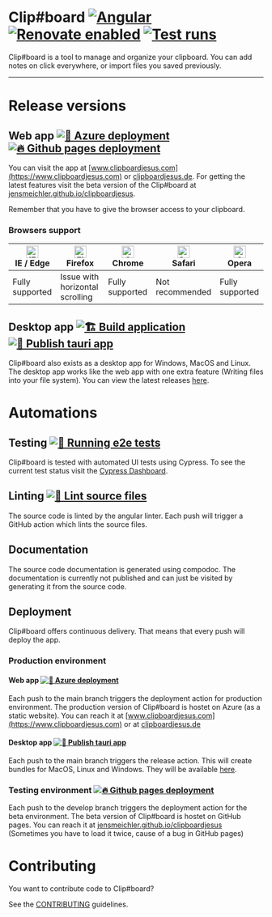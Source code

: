 # Clip#board [![Angular](https://badges.aleen42.com/src/angular.svg)](https://angular.io/)  [![Renovate enabled](https://img.shields.io/badge/renovate-enabled-%231A1F6C?logo=renovatebot)](https://app.renovatebot.com/dashboard) [![Test runs](https://img.shields.io/endpoint?url=https://dashboard.cypress.io/badge/simple/c1e5r5&style=flat&logo=cypress)](https://dashboard.cypress.io/projects/c1e5r5/runs)

Clip#board is a tool to manage and organize your clipboard.
You can add notes on click everywhere, or import files you
saved previously.

---

# Release versions

## Web app [![🚀 Azure deployment](https://github.com/jensmeichler/clipboardjesus/actions/workflows/deployment.yml/badge.svg)](https://github.com/jensmeichler/clipboardjesus/actions/workflows/deployment.yml) [![🔥 Github pages deployment](https://github.com/jensmeichler/clipboardjesus/actions/workflows/dev-deployment.yml/badge.svg)](https://github.com/jensmeichler/clipboardjesus/actions/workflows/dev-deployment.yml)

You can visit the app at [www.clipboardjesus.com](https://www.clipboardjesus.com) or [clipboardjesus.de](https://clipboardjesus.de).
For getting the latest features visit the beta version of the Clip#board at [jensmeichler.github.io/clipboardjesus](https://jensmeichler.github.io/clipboardjesus).

Remember that you have to give the browser access to your clipboard.

### Browsers support

| [<img src="https://raw.githubusercontent.com/alrra/browser-logos/master/src/edge/edge_48x48.png" alt="IE / Edge" width="24px" height="24px" />](https://www.microsoft.com/en-us/edge)<br/>IE / Edge | [<img src="https://raw.githubusercontent.com/alrra/browser-logos/master/src/firefox/firefox_48x48.png" alt="Firefox" width="24px" height="24px" />](https://www.mozilla.org/de/firefox/new)<br/>Firefox | [<img src="https://raw.githubusercontent.com/alrra/browser-logos/master/src/chrome/chrome_48x48.png" alt="Chrome" width="24px" height="24px" />](https://chromeenterprise.google/intl/de_de/browser/download)<br/>Chrome | [<img src="https://raw.githubusercontent.com/alrra/browser-logos/master/src/safari/safari_48x48.png" alt="Safari" width="24px" height="24px" /><br/>](https://www.apple.com/de/safari/)Safari | [<img src="https://raw.githubusercontent.com/alrra/browser-logos/master/src/opera/opera_48x48.png" alt="Opera" width="24px" height="24px" />](https://www.opera.com)<br/>Opera |
|-----------------------------------------------------------------------------------------------------------------------------------------------------------------------------------------------------|---------------------------------------------------------------------------------------------------------------------------------------------------------------------------------------------------------|--------------------------------------------------------------------------------------------------------------------------------------------------------------------------------------------------------------------------|-----------------------------------------------------------------------------------------------------------------------------------------------------------------------------------------------|--------------------------------------------------------------------------------------------------------------------------------------------------------------------------------|
| Fully supported                                                                                                                                                                                     | Issue with horizontal scrolling                                                                                                                                                                         | Fully supported                                                                                                                                                                                                          | Not recommended                                                                                                                                                                               | Fully supported                                                                                                                                                                |


## Desktop app [![🏗 Build application](https://github.com/jensmeichler/clipboardjesus/actions/workflows/build.yml/badge.svg?branch=develop)](https://github.com/jensmeichler/clipboardjesus/actions/workflows/build.yml) [![🔖 Publish tauri app](https://github.com/jensmeichler/clipboardjesus/actions/workflows/release.yml/badge.svg)](https://github.com/jensmeichler/clipboardjesus/actions/workflows/release.yml)

Clip#board also exists as a desktop app for Windows, MacOS and Linux.
The desktop app works like the web app with one extra feature (Writing files into your file system).
You can view the latest releases [here](https://github.com/jensmeichler/clipboardjesus/releases).

# Automations

## Testing [![🧪 Running e2e tests](https://github.com/jensmeichler/clipboardjesus/actions/workflows/e2e.yml/badge.svg)](https://github.com/jensmeichler/clipboardjesus/actions/workflows/e2e.yml)

Clip#board is tested with automated UI tests using Cypress.
To see the current test status visit the [Cypress Dashboard](https://dashboard.cypress.io/projects/c1e5r5/runs).

## Linting [![👕 Lint source files](https://github.com/jensmeichler/clipboardjesus/actions/workflows/linting.yml/badge.svg)](https://github.com/jensmeichler/clipboardjesus/actions/workflows/linting.yml)

The source code is linted by the angular linter.
Each push will trigger a GitHub action which lints the source files.

## Documentation

The source code documentation is generated using compodoc.
The documentation is currently not published and can just be visited by generating it from the source code.

## Deployment

Clip#board offers continuous delivery. That means that every push will deploy the app.

### Production environment

#### Web app [![🚀 Azure deployment](https://github.com/jensmeichler/clipboardjesus/actions/workflows/deployment.yml/badge.svg)](https://github.com/jensmeichler/clipboardjesus/actions/workflows/deployment.yml)

Each push to the main branch triggers the deployment action for production environment.
The production version of Clip#board is hostet on Azure (as a static website).
You can reach it at [www.clipboardjesus.com](https://www.clipboardjesus.com)
or at [clipboardjesus.de](https://clipboardjesus.de)

#### Desktop app [![🔖 Publish tauri app](https://github.com/jensmeichler/clipboardjesus/actions/workflows/release.yml/badge.svg)](https://github.com/jensmeichler/clipboardjesus/actions/workflows/release.yml)

Each push to the main branch triggers the release action.
This will create bundles for MacOS, Linux and Windows.
They will be available [here](https://github.com/jensmeichler/clipboardjesus/releases).

### Testing environment [![🔥 Github pages deployment](https://github.com/jensmeichler/clipboardjesus/actions/workflows/dev-deployment.yml/badge.svg)](https://github.com/jensmeichler/clipboardjesus/actions/workflows/dev-deployment.yml)

Each push to the develop branch triggers the deployment action for the beta environment.
The beta version of Clip#board is hostet on GitHub pages.
You can reach it at [jensmeichler.github.io/clipboardjesus](https://jensmeichler.github.io/clipboardjesus)
(Sometimes you have to load it twice, cause of a bug in GitHub pages)

# Contributing

You want to contribute code to Clip#board?

See the [CONTRIBUTING](CONTRIBUTING.md) guidelines.
